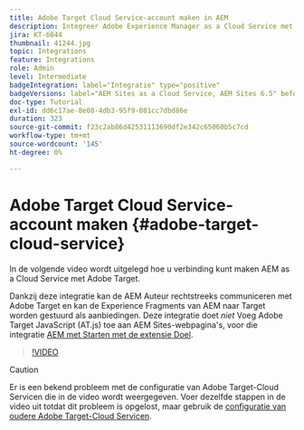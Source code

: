 ```yaml
---
title: Adobe Target Cloud Service-account maken in AEM
description: Integreer Adobe Experience Manager as a Cloud Service met Adobe Target met behulp van Cloud Service en Adobe IMS-verificatie.
jira: KT-6044
thumbnail: 41244.jpg
topic: Integrations
feature: Integrations
role: Admin
level: Intermediate
badgeIntegration: label="Integratie" type="positive"
badgeVersions: label="AEM Sites as a Cloud Service, AEM Sites 6.5" before-title="false"
doc-type: Tutorial
exl-id: dd6c17ae-8e08-4db3-95f9-081cc7dbd86e
duration: 323
source-git-commit: f23c2ab86d42531113690df2e342c65060b5c7cd
workflow-type: tm+mt
source-wordcount: '145'
ht-degree: 0%

---
```


# Adobe Target Cloud Service-account maken {#adobe-target-cloud-service}

In de volgende video wordt uitgelegd hoe u verbinding kunt maken AEM as a Cloud Service met Adobe Target.

Dankzij deze integratie kan de AEM Auteur rechtstreeks communiceren met Adobe Target en kan de Experience Fragments van AEM naar Target worden gestuurd als aanbiedingen.  Deze integratie doet *niet* Voeg Adobe Target JavaScript (AT.js) toe aan AEM Sites-webpagina&#39;s, voor die integratie [AEM met Starten met de extensie Doel](../experience-platform/data-collection/tags/connect-aem-tag-property-using-ims.md).

>[!VIDEO](https://video.tv.adobe.com/v/41244?quality=12&learn=on)

>[!CAUTION]
>
>Er is een bekend probleem met de configuratie van Adobe Target-Cloud Servicen die in de video wordt weergegeven. Voer dezelfde stappen in de video uit totdat dit probleem is opgelost, maar gebruik de [configuratie van oudere Adobe Target-Cloud Servicen](https://experienceleague.adobe.com/docs/experience-manager-learn/aem-target-tutorial/aem-target-implementation/using-aem-cloud-services.html).
